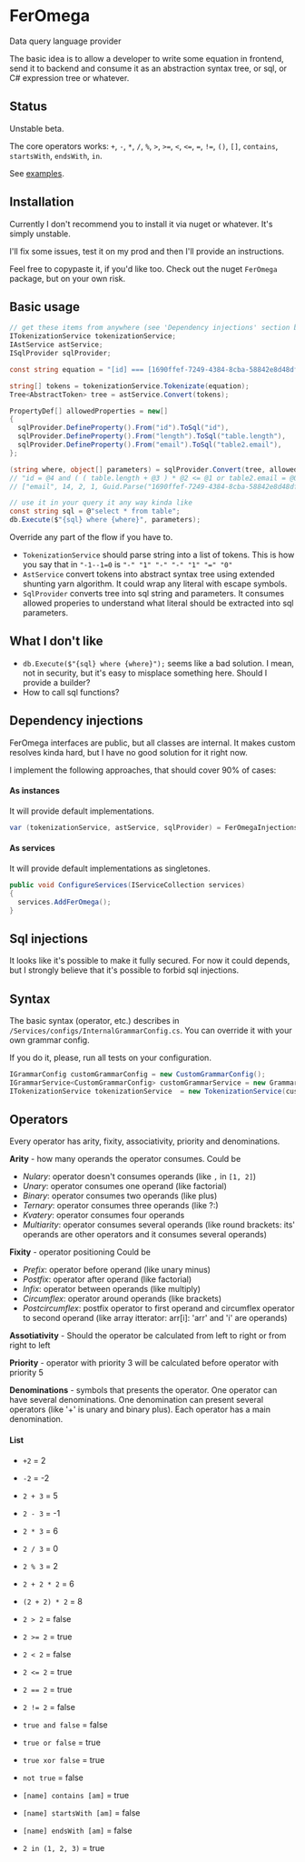 # FerOmega
Data query language provider

The basic idea is to allow a developer to write some equation in frontend, send it to backend and consume it as an abstraction syntax tree, or sql, or C# expression tree or whatever.

## Status

Unstable beta.

The core operators works: `+`, `-`, `*`, `/`, `%`, `>`, `>=`, `<`, `<=`, `=`, `!=`, `()`, `[]`, `contains`, `startsWith`, `endsWith`, `in`.

See [examples](TranslationExamples.md).

## Installation

Currently I don't recommend you to install it via nuget or whatever. It's simply unstable.

I'll fix some issues, test it on my prod and then I'll provide an instructions.

Feel free to copypaste it, if you'd like too. Check out the nuget `FerOmega` package, but on your own risk.

## Basic usage
```csharp
// get these items from anywhere (see 'Dependency injections' section below)
ITokenizationService tokenizationService;
IAstService astService;
ISqlProvider sqlProvider;

const string equation = "[id] === [1690ffef-7249-4384-8cba-58842e8d48df] and (([length] + 1) * 2 <= 14 or [email] = [email])"; // [] means escaping

string[] tokens = tokenizationService.Tokenizate(equation);
Tree<AbstractToken> tree = astService.Convert(tokens);

PropertyDef[] allowedProperties = new[] 
{
  sqlProvider.DefineProperty().From("id").ToSql("id"),
  sqlProvider.DefineProperty().From("length").ToSql("table.length"),
  sqlProvider.DefineProperty().From("email").ToSql("table2.email"),
};

(string where, object[] parameters) = sqlProvider.Convert(tree, allowedProperties);
// "id = @4 and ( ( table.length + @3 ) * @2 <= @1 or table2.email = @0 )"
// ["email", 14, 2, 1, Guid.Parse("1690ffef-7249-4384-8cba-58842e8d48df")]

// use it in your query it any way kinda like
const string sql = @"select * from table";
db.Execute($"{sql} where {where}", parameters);
```

Override any part of the flow if you have to.

- `TokenizationService` should parse string into a list of tokens. This is how you say that in `"-1--1=0` is `"-" "1" "-" "-" "1" "=" "0"`
- `AstService` convert tokens into abstract syntax tree using extended shunting yarn algorithm. It could wrap any literal with escape symbols.
- `SqlProvider` converts tree into sql string and parameters. It consumes allowed properies to understand what literal should be extracted into sql parameters.

## What I don't like

- `db.Execute($"{sql} where {where}");` seems like a bad solution. I mean, not in security, but it's easy to misplace something here. Should I provide a builder?
- How to call sql functions?

## Dependency injections

FerOmega interfaces are public, but all classes are internal. It makes custom resolves kinda hard, but I have no good solution for it right now.

I implement the following approaches, that should cover 90% of cases:

#### As instances

It will provide default implementations.

```csharp
var (tokenizationService, astService, sqlProvider) = FerOmegaInjections.ResolveDefault();
```

#### As services

It will provide default implementations as singletones.

```csharp
public void ConfigureServices(IServiceCollection services)
{
  services.AddFerOmega();
}
```

## Sql injections

It looks like it's possible to make it fully secured. For now it could depends, but I strongly believe that it's possible to forbid sql injections.

## Syntax
The basic syntax (operator, etc.) describes in `/Services/configs/InternalGrammarConfig.cs`. You can override it with your own grammar config.

If you do it, please, run all tests on your configuration.

```csharp
IGrammarConfig customGrammarConfig = new CustomGrammarConfig();
IGrammarService<CustomGrammarConfig> customGrammarService = new GrammarService<CustomGrammarConfig>();
ITokenizationService tokenizationService  = new TokenizationService(customGrammarService);
```

## Operators
Every operator has arity, fixity, associativity, priority and denominations.

**Arity** - how many operands the operator consumes.
Could be 
  * *Nulary*: operator doesn't consumes operands (like `,` in `[1, 2]`)
  * *Unary*: operator consumes one operand (like factorial)
  * *Binary*: operator consumes two operands (like plus)
  * *Ternary*: operator consumes three operands (like ?:)
  * *Kvatery*: operator consumes four operands
  * *Multiarity*: operator consumes several operands (like round brackets: its' operands are other operators and it consumes several operands)

**Fixity** - operator positioning
Could be
  * *Prefix*: operator before operand (like unary minus)
  * *Postfix*: operator after operand (like factorial)
  * *Infix*: operator between operands (like multiply)
  * *Circumflex*: operator around operands (like brackets)
  * *Postcircumflex*: postfix operator to first operand and circumflex operator to second operand (like array itterator: arr[i]: 'arr' and 'i' are operands)

**Assotiativity** - Should the operator be calculated from left to right or from right to left

**Priority** - operator with priority 3 will be calculated before operator with priority 5

**Denominations** - symbols that presents the operator. One operator can have several denominations. One denomination can present several operators (like '+' is unary and binary plus). Each operator has a main denomination.

#### List
- `+2` = 2
- `-2` = -2

- `2 + 3` = 5
- `2 - 3` = -1
- `2 * 3` = 6
- `2 / 3` = 0
- `2 % 3` = 2
- `2 + 2 * 2` = 6
- `(2 + 2) * 2` = 8

- `2 > 2` = false
- `2 >= 2` = true
- `2 < 2` = false
- `2 <= 2` = true
- `2 == 2` = true
- `2 != 2` = false

- `true and false` = false
- `true or false` = true
- `true xor false` = true
- `not true` = false

- `[name] contains [am]` = true
- `[name] startsWith [am]` = false
- `[name] endsWith [am]` = false
- `2 in (1, 2, 3)` = true
